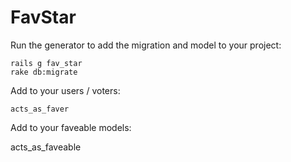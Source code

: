 FavStar
=======

Run the generator to add the migration and model to your project:

    rails g fav_star
    rake db:migrate

Add to your users / voters:

    acts_as_faver

Add to your faveable models:

   acts_as_faveable